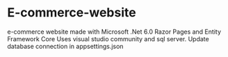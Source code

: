 # E-commerce-website
e-commerce website made with Microsoft .Net 6.0 Razor Pages and Entity Framework Core
Uses visual studio community and sql server. Update database connection in appsettings.json 
